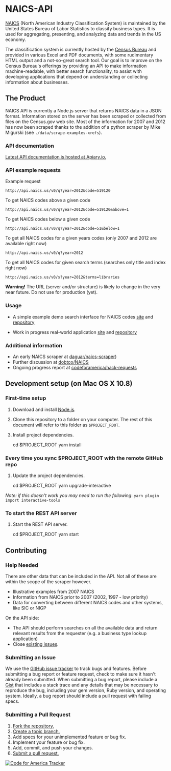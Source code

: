 # NAICS-API

[NAICS](http://www.census.gov/eos/www/naics/) (North American Industry Classification System) is maintained by the United States Bureau of Labor Statistics to classify business types. It is used for aggregating, presenting, and analyzing data and trends in the US economy.

The classification system is currently hosted by the [Census Bureau](http://www.census.gov/eos/www/naics/) and provided in various Excel and PDF documents, with some rudimentary HTML output and a not-so-great search tool.  Our goal is to improve on the Census Bureau's offerings by providing an API to make information machine-readable, with better search functionality, to assist with developing applications that depend on understanding or collecting information about businesses. 

## The Product

NAICS API is currently a Node.js server that returns NAICS data in a JSON format. Information stored on the server has been scraped or collected from files on the Census.gov web site. Most of the information for 2007 and 2012 has now been scraped thanks to the addition of a python scraper by Mike Migurski (see ``./data/scrape-examples-xrefs``).

### API documentation

[Latest API documentation is hosted at Apiary.io.](http://docs.naicsapi.apiary.io/)

### API example requests

Example request

    http://api.naics.us/v0/q?year=2012&code=519120


To get NAICS codes above a given code

    http://api.naics.us/v0/q?year=2012&code=519120&above=1


To get NAICS codes below a given code

    http://api.naics.us/v0/q?year=2012&code=51&below=1


To get all NAICS codes for a given years codes (only 2007 and 2012 are available right now)

    http://api.naics.us/v0/q?year=2012


To get all NAICS codes for given search terms (searches only title and index right now)

    http://api.naics.us/v0/s?year=2012&terms=libraries


__Warning!__ The URL (server and/or structure) is likely to change in the very near future. Do not use for production (yet).


### Usage

* A simple example demo search interface for NAICS codes [site](http://louh.github.io/naics-search) and [repository](https://github.com/louh/naics-search)

* Work in progress real-world application [site](http://lv-dof-staging.herokuapp.com/) and [repository](https://github.com/rclosner/lv-dof)


### Additional information

* An early NAICS scraper at [daguar/naics-scraper](https://github.com/daguar/naics-scraper/))
* Further discussion at [dobtco/NAICS](https://github.com/dobtco/NAICS/issues/1)
* Ongoing progress report at [codeforamerica/hack-requests](https://github.com/codeforamerica/hack-requests/blob/master/naics-api.md)


## Development setup (on Mac OS X 10.8)

### First-time setup

1) Download and install [Node.js](http://nodejs.org/).

2) Clone this repository to a folder on your computer. The rest of this document will refer to this folder as `$PROJECT_ROOT`.

3) Install project dependencies.

    cd $PROJECT_ROOT
    yarn install

### Every time you sync $PROJECT_ROOT with the remote GitHub repo

1) Update the project dependencies.

    cd $PROJECT_ROOT
    yarn upgrade-interactive

_Note: if this doesn't work you may need to run the following_:
`yarn plugin import interactive-tools`

### To start the REST API server

1) Start the REST API server.

    cd $PROJECT_ROOT
    yarn start

## Contributing

### Help Needed

There are other data that can be included in the API. Not all of these are within the scope of the scraper however.

* Illustrative examples from 2007 NAICS
* Information from NAICS prior to 2007 (2002, 1997 - low priority)
* Data for converting between different NAICS codes and other systems, like SIC or NIGP

On the API side:

* The API should perform searches on all the available data and return relevant results from the requester (e.g. a business type lookup application)
* Close [existing issues][issues].

### Submitting an Issue
We use the [GitHub issue tracker][issues] to track bugs and features. Before submitting a bug report or feature request, check to make sure it hasn't already been submitted. When submitting a bug report, please include a [Gist][] that includes a stack trace and any details that may be necessary to reproduce the bug, including your gem version, Ruby version, and operating system. Ideally, a bug report should include a pull request with failing specs.

[gist]: https://gist.github.com/
[issues]: https://github.com/codeforamerica/naics-api/issues?&state=open

### Submitting a Pull Request
1. [Fork the repository.][fork]
2. [Create a topic branch.][branch]
3. Add specs for your unimplemented feature or bug fix.
4. Implement your feature or bug fix.
5. Add, commit, and push your changes.
6. [Submit a pull request.][pr]

[fork]: http://help.github.com/fork-a-repo/
[branch]: http://learn.github.com/p/branching.html
[pr]: http://help.github.com/send-pull-requests/


[![Code for America Tracker](http://stats.codeforamerica.org/codeforamerica/cfa_template.png)](http://stats.codeforamerica.org/projects/naics-api)